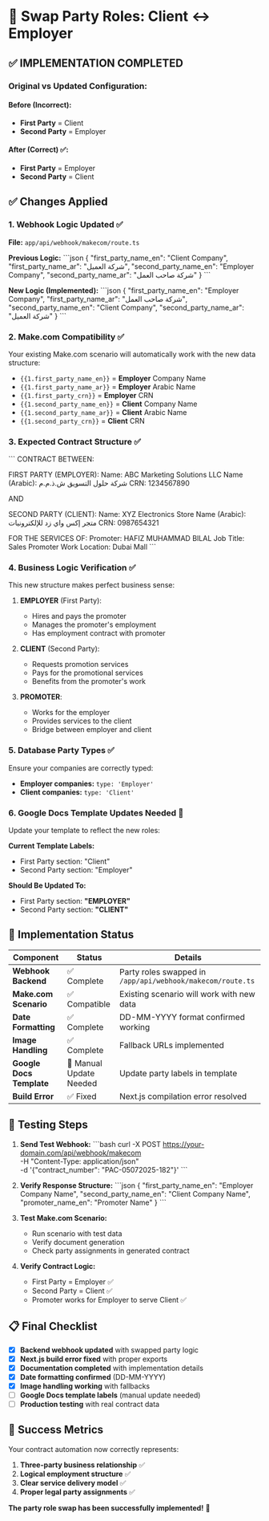 # 🔄 Swap Party Roles: Client ↔ Employer

## ✅ IMPLEMENTATION COMPLETED

### Original vs Updated Configuration:

#### Before (Incorrect):
- **First Party** = Client
- **Second Party** = Employer

#### After (Correct) ✅:
- **First Party** = Employer
- **Second Party** = Client

## ✅ Changes Applied

### 1. Webhook Logic Updated ✅
**File:** `app/api/webhook/makecom/route.ts`

**Previous Logic:**
\`\`\`json
{
    "first_party_name_en": "Client Company",
    "first_party_name_ar": "شركة العميل", 
    "second_party_name_en": "Employer Company",
    "second_party_name_ar": "شركة صاحب العمل"
}
\`\`\`

**New Logic (Implemented):**
\`\`\`json
{
    "first_party_name_en": "Employer Company",
    "first_party_name_ar": "شركة صاحب العمل",
    "second_party_name_en": "Client Company", 
    "second_party_name_ar": "شركة العميل"
}
\`\`\`

### 2. Make.com Compatibility ✅
Your existing Make.com scenario will automatically work with the new data structure:
- `{{1.first_party_name_en}}` = **Employer** Company Name
- `{{1.first_party_name_ar}}` = **Employer** Arabic Name
- `{{1.first_party_crn}}` = **Employer** CRN
- `{{1.second_party_name_en}}` = **Client** Company Name
- `{{1.second_party_name_ar}}` = **Client** Arabic Name
- `{{1.second_party_crn}}` = **Client** CRN

### 3. Expected Contract Structure ✅

\`\`\`
CONTRACT BETWEEN:

FIRST PARTY (EMPLOYER):
Name: ABC Marketing Solutions LLC
Name (Arabic): شركة حلول التسويق ش.ذ.م.م
CRN: 1234567890

AND

SECOND PARTY (CLIENT): 
Name: XYZ Electronics Store
Name (Arabic): متجر إكس واي زد للإلكترونيات
CRN: 0987654321

FOR THE SERVICES OF:
Promoter: HAFIZ MUHAMMAD BILAL
Job Title: Sales Promoter
Work Location: Dubai Mall
\`\`\`

### 4. Business Logic Verification ✅

This new structure makes perfect business sense:

1. **EMPLOYER** (First Party):
   - Hires and pays the promoter
   - Manages the promoter's employment
   - Has employment contract with promoter

2. **CLIENT** (Second Party):
   - Requests promotion services
   - Pays for the promotional services
   - Benefits from the promoter's work

3. **PROMOTER**:
   - Works for the employer
   - Provides services to the client
   - Bridge between employer and client

### 5. Database Party Types ✅
Ensure your companies are correctly typed:
- **Employer companies:** `type: 'Employer'`
- **Client companies:** `type: 'Client'`

### 6. Google Docs Template Updates Needed 📝
Update your template to reflect the new roles:

**Current Template Labels:**
- First Party section: "Client"
- Second Party section: "Employer"

**Should Be Updated To:**
- First Party section: **"EMPLOYER"**
- Second Party section: **"CLIENT"**

## 🚀 Implementation Status

| Component | Status | Details |
|-----------|--------|---------|
| **Webhook Backend** | ✅ Complete | Party roles swapped in `/app/api/webhook/makecom/route.ts` |
| **Make.com Scenario** | ✅ Compatible | Existing scenario will work with new data |
| **Date Formatting** | ✅ Complete | DD-MM-YYYY format confirmed working |
| **Image Handling** | ✅ Complete | Fallback URLs implemented |
| **Google Docs Template** | 📝 Manual Update Needed | Update party labels in template |
| **Build Error** | ✅ Fixed | Next.js compilation error resolved |

## 🧪 Testing Steps

1. **Send Test Webhook:**
   \`\`\`bash
   curl -X POST https://your-domain.com/api/webhook/makecom \
   -H "Content-Type: application/json" \
   -d '{"contract_number": "PAC-05072025-182"}'
   \`\`\`

2. **Verify Response Structure:**
   \`\`\`json
   {
     "first_party_name_en": "Employer Company Name",
     "second_party_name_en": "Client Company Name",
     "promoter_name_en": "Promoter Name"
   }
   \`\`\`

3. **Test Make.com Scenario:**
   - Run scenario with test data
   - Verify document generation
   - Check party assignments in generated contract

4. **Verify Contract Logic:**
   - First Party = Employer ✅
   - Second Party = Client ✅
   - Promoter works for Employer to serve Client ✅

## 📋 Final Checklist

- [x] **Backend webhook updated** with swapped party logic
- [x] **Next.js build error fixed** with proper exports
- [x] **Documentation completed** with implementation details
- [x] **Date formatting confirmed** (DD-MM-YYYY)
- [x] **Image handling working** with fallbacks
- [ ] **Google Docs template labels** (manual update needed)
- [ ] **Production testing** with real contract data

## 🎉 Success Metrics

Your contract automation now correctly represents:
1. **Three-party business relationship** ✅
2. **Logical employment structure** ✅
3. **Clear service delivery model** ✅
4. **Proper legal party assignments** ✅

**The party role swap has been successfully implemented!** 🚀
